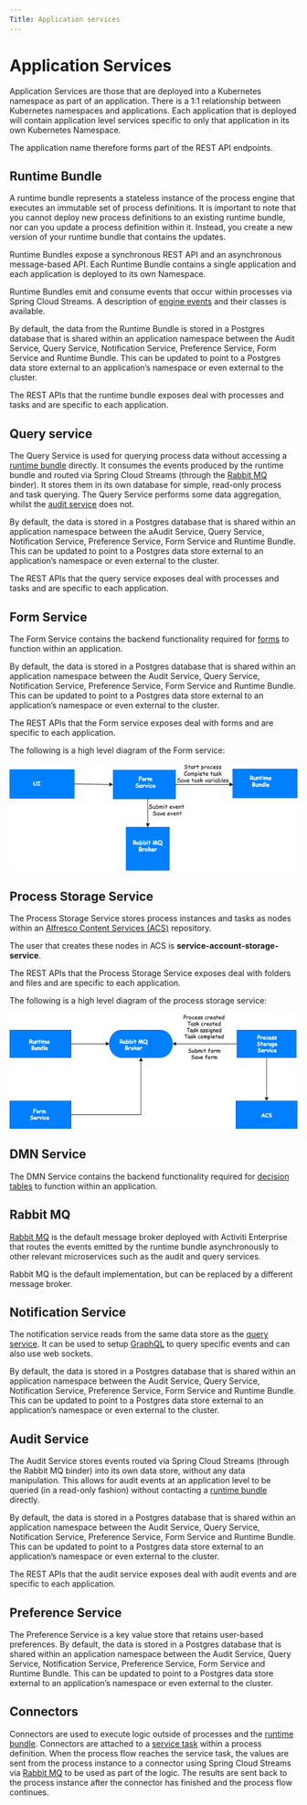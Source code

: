 ```yaml
---
Title: Application services
---
```


# Application Services
Application Services are those that are deployed into a Kubernetes namespace as part of an application. There is a 1:1 relationship between Kubernetes namespaces and applications. Each application that is deployed will contain application level services specific to only that application in its own Kubernetes Namespace. 

The application name therefore forms part of the REST API endpoints. 

## Runtime Bundle
A runtime bundle represents a stateless instance of the process engine that executes an immutable set of process definitions. It is important to note that you cannot deploy new process definitions to an existing runtime bundle, nor can you update a process definition within it. Instead, you create a new version of your runtime bundle that contains the updates. 

Runtime Bundles expose a synchronous REST API and an asynchronous message-based API. Each Runtime Bundle contains a single application and each application is deployed to its own Namespace. 

Runtime Bundles emit and consume events that occur within processes via Spring Cloud Streams. A description of [engine events](events.md) and their classes is available.

By default, the data from the Runtime Bundle is stored in a Postgres database that is shared within an application namespace between the Audit Service, Query Service, Notification Service, Preference Service, Form Service and Runtime Bundle. This can be updated to point to a Postgres data store external to an application’s namespace or even external to the cluster. 

The REST APIs that the runtime bundle exposes deal with processes and tasks and are specific to each application. 

## Query service
The Query Service is used for querying process data without accessing a [runtime bundle](#runtime-bundle) directly. It  consumes the events produced by the runtime bundle and routed via Spring Cloud Streams (through the [Rabbit MQ](#rabbit-mq) binder). It stores them in its own database for simple, read-only process and task querying. The Query Service performs some data aggregation, whilst the [audit service](#audit-service) does not.

By default, the data is stored in a Postgres database that is shared within an application namespace between the aAudit Service, Query Service, Notification Service, Preference Service, Form Service and Runtime Bundle. This can be updated to point to a Postgres data store external to an application’s namespace or even external to the cluster. 

The REST APIs that the query service exposes deal with processes and tasks and are specific to each application. 

## Form Service
The Form Service contains the backend functionality required for [forms](../modeling/forms/README.md) to function within an application. 

By default, the data is stored in a Postgres database that is shared within an application namespace between the Audit Service, Query Service, Notification Service, Preference Service, Form Service and Runtime Bundle. This can be updated to point to a Postgres data store external to an application’s namespace or even external to the cluster.

The REST APIs that the Form service exposes deal with forms and are specific to each application.

The following is a high level diagram of the Form service:

![Form service diagram](../images/arch-form.png)

## Process Storage Service
The Process Storage Service stores process instances and tasks as nodes within an [Alfresco Content Services (ACS)](http://docs.alfresco.com/6.1/concepts/welcome.html) repository. 

The user that creates these nodes in ACS is **service-account-storage-service**.  

The REST APIs that the Process Storage Service exposes deal with folders and files and are specific to each application.  

The following is a high level diagram of the process storage service:

![Process Storage Service diagram](../images/arch-storage.png)

## DMN Service
The DMN Service contains the backend functionality required for [decision tables](../modeling/decisions.md) to function within an application. 

## Rabbit MQ
[Rabbit MQ](https://www.rabbitmq.com/) is the default message broker deployed with Activiti Enterprise that routes the events emitted by the runtime bundle asynchronously to other relevant microservices such as the audit and query services. 

Rabbit MQ is the default implementation, but can be replaced by a different message broker. 

## Notification Service
The notification service reads from the same data store as the [query service](#query-service). It can be used to setup [GraphQL](https://graphql.org/learn/) to query specific events and can also use web sockets. 

By default, the data is stored in a Postgres database that is shared within an application namespace between the Audit Service, Query Service, Notification Service, Preference Service, Form Service and Runtime Bundle. This can be updated to point to a Postgres data store external to an application’s namespace or even external to the cluster.

## Audit Service
The Audit Service stores events routed via Spring Cloud Streams (through the Rabbit MQ binder) into its own data store, without any data manipulation. This allows for audit events at an application level to be queried (in a read-only fashion) without contacting a [runtime bundle](#runtime-bundle) directly. 

By default, the data is stored in a Postgres database that is shared within an application namespace between the Audit Service, Query Service, Notification Service, Preference Service, Form Service and Runtime Bundle. This can be updated to point to a Postgres data store external to an application’s namespace or even external to the cluster.

The REST APIs that the audit service exposes deal with audit events and are specific to each application. 

## Preference Service
The Preference Service is a key value store that retains user-based preferences. By default, the data is stored in a Postgres database that is shared within an application namespace between the Audit Service, Query Service, Notification Service, Preference Service, Form Service and Runtime Bundle. This can be updated to point to a Postgres data store external to an application’s namespace or even external to the cluster.

## Connectors
Connectors are used to execute logic outside of processes and the [runtime bundle](#runtime-bundle). Connectors are attached to a [service task](../modeling/processes/bpmn/service.md) within a process definition. When the process flow reaches the service task, the values are sent from the process instance to a connector using Spring Cloud Streams via [Rabbit MQ](#rabbit-mq) to be used as part of the logic. The results are sent back to the process instance after the connector has finished and the process flow continues.
